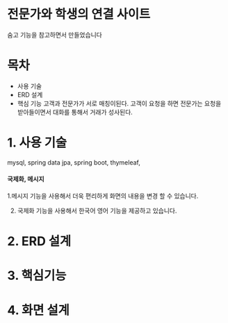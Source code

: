 # 전문가와 학생의 연결 사이트 

숨고 기능을 참고하면서 만들었습니다 

# 목차 

* 사용 기술
* ERD 설계
* 핵심 기능
고객과 전문가가 서로 매칭이된다. 
고객이 요청을 하면 전문가는 요청을 받아들이면서 대화를 통해서 거래가 성사된다.
# 1. 사용 기술

mysql, spring data jpa, spring boot, thymeleaf,

#### 국제화, 메시지

 1.메시지 기능을 사용해서 더욱 편리하게 화면의 내용을 변경 할 수 있습니다.

 2. 국제화 기능을 사용해서 한국어 영어 기능을 제공하고 있습니다.

# 2. ERD 설계




# 3. 핵심기능 



# 4. 화면 설계

